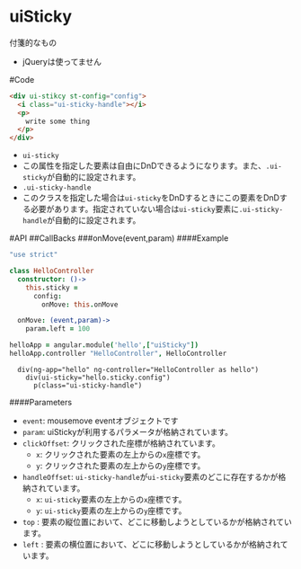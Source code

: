 # uiSticky
付箋的なもの

* jQueryは使ってません

#Code

```html
<div ui-stikcy st-config="config">
  <i class="ui-sticky-handle"></i>
  <p>
    write some thing
  </p>
</div>
```
* `ui-sticky`
 * この属性を指定した要素は自由にDnDできるようになります。また、`.ui-sticky`が自動的に設定されます。
* `.ui-sticky-handle`
 * このクラスを指定した場合は`ui-sticky`をDnDするときにこの要素をDnDする必要があります。指定されていない場合は`ui-sticky`要素に`.ui-sticky-handle`が自動的に設定されます。

#API
##CallBacks
###onMove(event,param)
####Example
```coffee
"use strict"

class HelloController
  constructor: ()->
    this.sticky =
      config:
        onMove: this.onMove

  onMove: (event,param)->
    param.left = 100

helloApp = angular.module('hello',["uiSticky"])
helloApp.controller "HelloController", HelloController
```
```jade
  div(ng-app="hello" ng-controller="HelloController as hello")
    div(ui-sticky="hello.sticky.config")
      p(class="ui-sticky-handle")
```
####Parameters
* `event`: mousemove eventオブジェクトです
* `param`: uiStickyが利用するパラメータが格納されています。
 * `clickOffset`: クリックされた座標が格納されています。
    * `x`: クリックされた要素の左上からの`x`座標です。
    * `y`: クリックされた要素の左上からの`y`座標です。
 * `handleOffset`: `ui-sticky-handle`が`ui-sticky`要素のどこに存在するかが格納されています。
    * `x`: `ui-sticky`要素の左上からの`x`座標です。
    * `y`: `ui-sticky`要素の左上からの`y`座標です。
 * `top`  : 要素の縦位置において、どこに移動しようとしているかが格納されています。
 * `left` : 要素の横位置において、どこに移動しようとしているかが格納されています。
